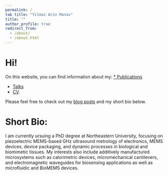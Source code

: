```yaml
---
permalink: /
tab title: "Yilmaz Arin Manav"
title: ""
author_profile: true
redirect_from: 
  - /about/
  - /about.html
---
```

Hi!
====
On this website, you can find information about my: 
[* Publications](https://academicpages.github.io/publications/)
* [Talks](https://arinmanav.github.io//talks/)
* [CV](https://arinmanav.github.io//cv/). 

Please feel free to check out my [blog posts](https://arinmanav.github.io//year-archive/) and my short bio below.


Short Bio:
====
I am currently ursuing a PhD degree at Northeastern University, focusing on piezoelectric MEMS-based GHz ultrasound metrology of electronics, MEMS devices, device packaging, and dynamic processes in biological and biomimetic tissues. My interests also include additively manufactured microsystems such as calorimetric devices, micromechanical cantilevers, and electromagnetic waveguides for biosensing applications as well as microfluidic and BioMEMS devices.
